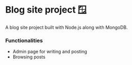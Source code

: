 # Blog site project 🪟

A blog site project built with Node.js along with MongoDB.



### Functionalities

- Admin page for writing and posting
- Browsing posts
